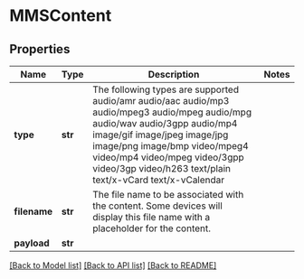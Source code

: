 # MMSContent

## Properties
Name | Type | Description | Notes
------------ | ------------- | ------------- | -------------
**type** | **str** | The following types are supported audio/amr  audio/aac  audio/mp3  audio/mpeg3  audio/mpeg  audio/mpg  audio/wav  audio/3gpp  audio/mp4  image/gif  image/jpeg  image/jpg  image/png  image/bmp  video/mpeg4  video/mp4  video/mpeg  video/3gpp  video/3gp  video/h263  text/plain  text/x-vCard  text/x-vCalendar | 
**filename** | **str** | The file name to be associated with the content. Some devices will display this file name with a placeholder for the content. | 
**payload** | **str** |  | 

[[Back to Model list]](../README.md#documentation-for-models) [[Back to API list]](../README.md#documentation-for-api-endpoints) [[Back to README]](../README.md)


